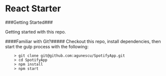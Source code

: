 # React Starter

###Getting Started###

Getting started with this repo.

####Familiar with Git?#####
Checkout this repo, install dependencies, then start the gulp process with the following:

```
	> git clone git@github.com:agunescu/SpotifyApp.git
	> cd SpotifyApp
	> npm install
	> npm start
```
